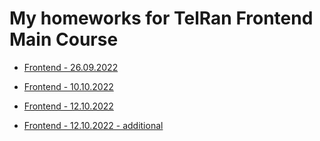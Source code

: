 # My homeworks for TelRan Frontend Main Course

- [Frontend - 26.09.2022](./2022-09-26/)

- [Frontend - 10.10.2022](./2022-10-10/)

- [Frontend - 12.10.2022](./2022-10-12/)

- [Frontend - 12.10.2022 - additional](./2022-10-12-add/)

